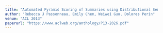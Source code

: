 ```yaml
---
title: "Automated Pyramid Scoring of Summaries using Distributional Semantics"
author: "Rebecca J Passonneau, Emily Chen, Weiwei Guo, Dolores Perin"
venue: "ACL 2013"
paperurl: "https://www.aclweb.org/anthology/P13-2026.pdf"
---
```



